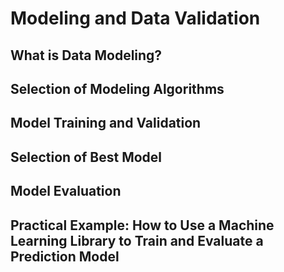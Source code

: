 
# Modeling and Data Validation


## What is Data Modeling?


## Selection of Modeling Algorithms


## Model Training and Validation


## Selection of Best Model


## Model Evaluation


## Practical Example: How to Use a Machine Learning Library to Train and Evaluate a Prediction Model 
